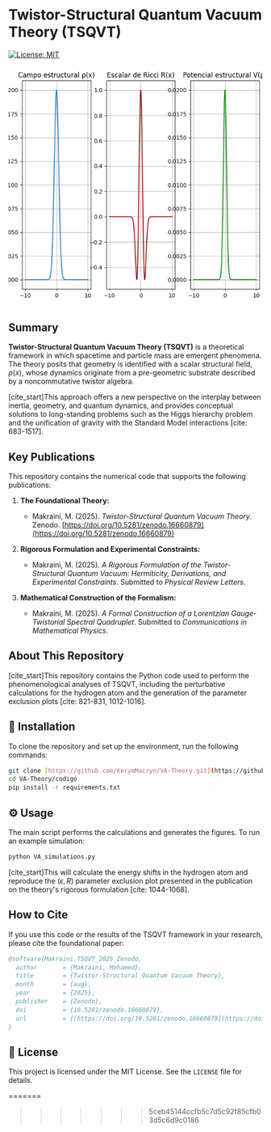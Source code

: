 
# Twistor-Structural Quantum Vacuum Theory (TSQVT)

[![License: MIT](https://img.shields.io/badge/License-MIT-yellow.svg)](https://opensource.org/licenses/MIT)

![Higgs-VA Simulation](figuras/Figure_1.png)

## Summary

**Twistor-Structural Quantum Vacuum Theory (TSQVT)** is a theoretical framework in which spacetime and particle mass are emergent phenomena. The theory posits that geometry is identified with a scalar structural field, $\rho(x)$, whose dynamics originate from a pre-geometric substrate described by a noncommutative twistor algebra.

[cite_start]This approach offers a new perspective on the interplay between inertia, geometry, and quantum dynamics, and provides conceptual solutions to long-standing problems such as the Higgs hierarchy problem and the unification of gravity with the Standard Model interactions [cite: 683-1517].

## Key Publications

This repository contains the numerical code that supports the following publications:

1.  **The Foundational Theory:**
    * Makraini, M. (2025). *Twistor-Structural Quantum Vacuum Theory*. Zenodo. [https://doi.org/10.5281/zenodo.16660879](https://doi.org/10.5281/zenodo.16660879)

2.  **Rigorous Formulation and Experimental Constraints:**
    * Makraini, M. (2025). *A Rigorous Formulation of the Twistor-Structural Quantum Vacuum: Hermiticity, Derivations, and Experimental Constraints*. Submitted to *Physical Review Letters*.

3.  **Mathematical Construction of the Formalism:**
    * Makraini, M. (2025). *A Formal Construction of a Lorentzian Gauge-Twistorial Spectral Quadruplet*. Submitted to *Communications in Mathematical Physics*.

## About This Repository

[cite_start]This repository contains the Python code used to perform the phenomenological analyses of TSQVT, including the perturbative calculations for the hydrogen atom and the generation of the parameter exclusion plots [cite: 821-831, 1012-1016].

## 🚀 Installation

To clone the repository and set up the environment, run the following commands:

```bash
git clone [https://github.com/KerymMacryn/VA-Theory.git](https://github.com/KerymMacryn/VA-Theory.git)
cd VA-Theory/codigo
pip install -r requirements.txt
```

## ⚙️ Usage

The main script performs the calculations and generates the figures. To run an example simulation:

```bash
python VA_simulations.py
```

[cite_start]This will calculate the energy shifts in the hydrogen atom and reproduce the $(\epsilon, R)$ parameter exclusion plot presented in the publication on the theory's rigorous formulation [cite: 1044-1068].

## How to Cite

If you use this code or the results of the TSQVT framework in your research, please cite the foundational paper:

```bibtex
@software{Makraini_TSQVT_2025_Zenodo,
  author       = {Makraini, Mohamed},
  title        = {Twistor-Structural Quantum Vacuum Theory},
  month        = {aug},
  year         = {2025},
  publisher    = {Zenodo},
  doi          = {10.5281/zenodo.16660879},
  url          = {[https://doi.org/10.5281/zenodo.16660879](https://doi.org/10.5281/zenodo.16660879)}
}
```

## 📜 License

This project is licensed under the MIT License. See the `LICENSE` file for details.

=======
>>>>>>> 5ceb45144ccfb5c7d5c92f85cfb03d5c6d9c0186
